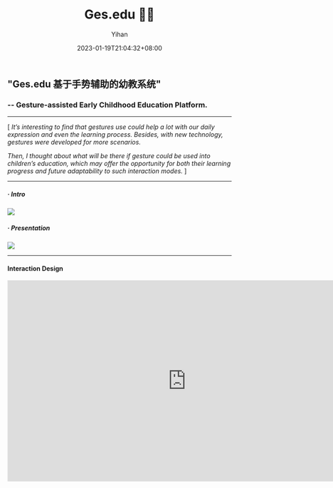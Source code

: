 ﻿---
title: "Ges.edu 👌🏻"
date: 2023-01-19T21:04:32+08:00
hidemeta: true
draft: false
author: ["Yihan"]
keywords: 
- Education
tags:
- Gesture-assisted Learning
- Preschooler's Education
- Future Interaction Mode
- Strategy
- UI/UX
description: ""
showToc: true
TocOpen: true
showbreadcrumbs: true
disableShare: true
weight: 290
cover:
    image: "projects/gesedu/geseducover.jpg"
    caption: "To explore how 'gestures use' could help with early education! "
    alt: ""
    relative: false
---
## "Ges.edu 基于手势辅助的幼教系统"
### -- Gesture-assisted Early Childhood Education Platform.
----------------
[ *It’s interesting to find that gestures use could help a lot with our daily expression and even the learning process. Besides, with new technology, gestures were developed for more scenarios.*

*Then, I thought about what will be there if gesture could be used into children’s education, which may offer the opportunity for both their learning progress and future adaptability to such interaction modes.* ]

----------------
##### · Intro
![](gesedu1.jpg)
##### · Presentation
![](gesedu2.jpg)

---

#### Interaction Design

<iframe style="border: 1px solid rgba(0, 0, 0, 0.1);" width="800" height="450" src="https://www.figma.com/embed?embed_host=share&url=https%3A%2F%2Fwww.figma.com%2Fproto%2Fzk581mhaUuwRK7eYkadpbO%2FGes.edu%3Fpage-id%3D0%253A1%26node-id%3D2-2%26viewport%3D585%252C291%252C0.18%26t%3DGCBvJGvHVPFArknT-1%26scaling%3Dscale-down%26starting-point-node-id%3D18%253A14" allowfullscreen></iframe>